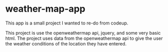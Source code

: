 # weather-map-app

This app is a small project I wanted to re-do from codeup. 

This project is use the openweathermap api, jquery, and some very basic html. The project uses data from the openweathermap api to give the user the weather conditions of the location they have entered.